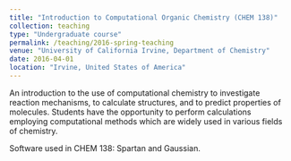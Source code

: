 ```yaml
---
title: "Introduction to Computational Organic Chemistry (CHEM 138)"
collection: teaching
type: "Undergraduate course"
permalink: /teaching/2016-spring-teaching
venue: "University of California Irvine, Department of Chemistry"
date: 2016-04-01
location: "Irvine, United States of America"
---
```


An introduction to the use of computational chemistry to investigate reaction mechanisms, to calculate structures, and to predict properties of molecules. Students have the opportunity to perform calculations employing computational methods which are widely used in various fields of chemistry.

Software used in CHEM 138: Spartan and Gaussian.

